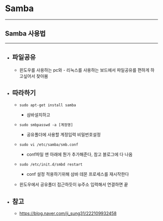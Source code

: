 
# Samba
-----------------------------------------------

## Samba 사용법
-----------------------------------------------

- ## 파일공유
	- 윈도우를 사용하는 pc와  - 리눅스를 사용하는 보드에서 파일공유를 편하게 하고싶어서 찾아봄
	

- ## 따라하기
	-  ``` sudo apt-get install samba ```
		+ 삼바설치하고
	
	-  ``` sudo smbpasswd -a [계정명] ```
		+ 공유폴더에 사용할 계정입력 비밀번호설정

	- ``` sudo vi /etc/samba/smb.conf ```
		+ conf파일 맨 아래에 뭔가 추가해준다, 참고 블로그에 다 나옴

	- ``` sudo /etc/init.d/smbd restart ```
		+ conf 설정 적용하기위해 삼바 데몬 프로세스를 재시작한다
		
	- 윈도우에서 공유폴더 접근하듯이 ip주소 입력해서 연결하면 끝





- ## 참고
	- https://blog.naver.com/ji_sung31/222109932458

	<br/><br/><br/>